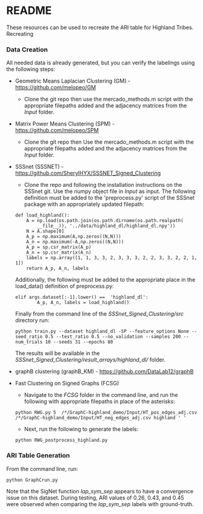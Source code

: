 # README

These resources can be used to recreate the ARI table for Highland Tribes.  Recreating   
### Data Creation
All needed data is already generated, but you can verify the labelings using the following steps:
- Geometric Means Laplacian Clustering (GM) - https://github.com/melopeo/GM
    - Clone the git repo then use the mercado_methods.m script with the appropriate filepaths added and the adjacency matrices from the *Input* folder.
- Matrix Power Means Clustering (SPM) - https://github.com/melopeo/SPM
    - Clone the git repo then Use the mercado_methods.m script with the appropriate filepaths added and the adjacency matrices from the *Input* folder.
- SSSnet (SSSNET) - https://github.com/SherylHYX/SSSNET_Signed_Clustering
    - Clone the repo and following the installation instructions on the SSSnet git. Use the numpy object file in *Input* as input.  The following definition must be added to the 'preprocess.py' script of the SSSnet package with an appropriately updated filepath:
    ~~~
    def load_highland():
        A = np.load(os.path.join(os.path.dirname(os.path.realpath(
            __file__)), '../data/highland_dl/highland_dl.npy'))
        N = A.shape[0]
        A_p = np.maximum(A,np.zeros((N,N)))
        A_n = np.maximum(-A,np.zeros((N,N)))
        A_p = sp.csr_matrix(A_p)
        A_n = sp.csr_matrix(A_n)
        labels = np.array([1, 1, 3, 3, 2, 3, 3, 3, 2, 2, 3, 3, 2, 2, 1, 1])
        return A_p, A_n, labels
    ~~~
    
    Additionally, the following must be added to the appropriate place in the load_data() definition of preprocess.py:
    ~~~
    elif args.dataset[:-1].lower() ==  'highland_dl':
            A_p, A_n, labels = load_highland()
    ~~~
    Finally from the command line of the *SSSnet_Signed_Clustering/src* directory run: 
    ~~~
    python train.py --dataset highland_dl -SP --feature_options None --seed_ratio 0.5 --test_ratio 0.5 --no_validation --samples 200 --num_trials 10 --seeds 31 --epochs 80
    ~~~  
    The results will be available in the *SSSnet_Signed_Clustering/result_arrays/highland_dl/* folder.
- graphB clustering (graphB_KM) - https://github.com/DataLab12/graphB 
- Fast Clustering on Signed Graphs (FCSG)
    - Navigate to the *FCSG* folder in the command line, and run the following with appropriate filepaths in place of the asterisks:
    ~~~
    python RWG.py 5  /*/GraphC-highland_demo/Input/HT_pos_edges_adj.csv /*/GraphC-highland_demo/Input/HT_neg_edges_adj.csv highland ' '
    ~~~
    - Next, run the following to generate the labels:
    ~~~
    python RWG_postprocess_highland.py
    ~~~
### ARI Table Generation
From the command line, run:
~~~
python GraphCrun.py
~~~

Note that the SigNet function *lap_sym_sep* appears to have a convergence issue on this dataset.  During testing, ARI values of 0.26, 0.43, and 0.45 were observed when comparing the *lap_sym_sep* labels with ground-truth.

